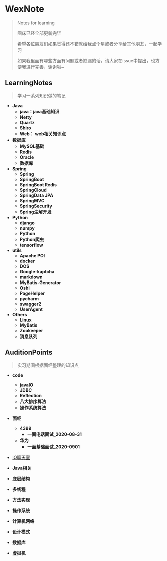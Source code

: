 # WexNote
> Notes for learning
>
> 图床已经全部更新完毕
>
> 希望各位朋友们如果觉得还不错就给我点个星或者分享给其他朋友，一起学习
>
> 如果我里面有哪些方面有问题或者缺漏的话，请大家在issue中提出，也方便我进行完善，谢谢啦~

## LearningNotes

>学习一系列知识做的笔记

- **Java**
  - **java：java基础知识**
  - **Netty**
  - **Quartz**
  - **Shiro**
  - **Web： web相关知识点**
- **数据库**
  - **MySQL基础**
  - **Redis**
  - **Oracle**
  - **数据库**
- **Spring**
  - **Spring**
  - **SpringBoot**
  - **SpringBoot Redis**
  - **SpringCloud**
  - **SpringData JPA**
  - **SpringMVC**
  - **SpringSecurity**
  - **Spring注解开发**
- **Python**
  - **django**
  - **numpy**
  - **Python**
  - **Python爬虫**
  - **tensorflow**
- **utils**
  - **Apache POI**
  - **docker**
  - **DOS**
  - **Google-kaptcha**
  - **markdown**
  - **MyBatis-Generator**
  - **Oshi**
  - **PageHelper**
  - **pycharm**
  - **swagger2**
  - **UserAgent**
- **Others**
  - **Linux**
  - **MyBatis**
  - **Zookeeper**
  - **消息队列**







## AuditionPoints

>实习期间根据面经整理的知识点



- **code**
  - **javaIO**
  - **JDBC**
  - **Reflection**
  - **八大排序算法**
  - **操作系统算法**
- **面经**
  - **4399**
    - **一面电话面试_2020-08-31**
  - **华为**
    - **一面基础面试_2020-0901**

- [IO聊天室](./AuditionPoints/IO聊天室.md)
- **Java相关**
- **底层结构**
- **多线程**
- **方法实现**
- **操作系统**
- **计算机网络**
- **设计模式**
- **数据库**
- **虚拟机**

